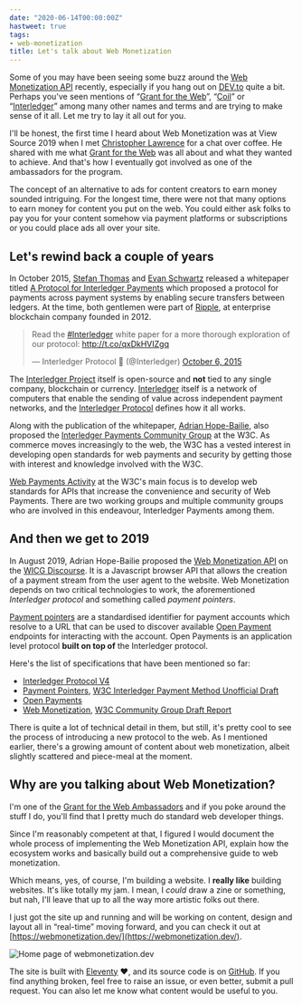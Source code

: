 ```yaml
---
date: "2020-06-14T00:00:00Z"
hastweet: true
tags:
- web-monetization
title: Let's talk about Web Monetization
---
```

Some of you may have been seeing some buzz around the [Web Monetization API](https://webmonetization.org/) recently, especially if you hang out on [DEV.to](https://dev.to/) quite a bit. Perhaps you've seen mentions of “[Grant for the Web](https://www.grantfortheweb.org/)”, “[Coil](https://coil.com/)” or “[Interledger](https://interledger.org/)” among many other names and terms and are trying to make sense of it all. Let me try to lay it all out for you.

I'll be honest, the first time I heard about Web Monetization was at View Source 2019 when I met [Christopher Lawrence](https://www.linkedin.com/in/chrislarry/) for a chat over coffee. He shared with me what [Grant for the Web](https://www.grantfortheweb.org/) was all about and what they wanted to achieve. And that's how I eventually got involved as one of the ambassadors for the program.

The concept of an alternative to ads for content creators to earn money sounded intriguing. For the longest time, there were not that many options to earn money for content you put on the web. You could either ask folks to pay you for your content somehow via payment platforms or subscriptions or you could place ads all over your site.

## Let's rewind back a couple of years

In October 2015, [Stefan Thomas](https://twitter.com/justmoon) and [Evan Schwartz](https://twitter.com/_emschwartz) released a whitepaper titled [A Protocol for Interledger Payments](https://interledger.org/interledger.pdf) which proposed a protocol for payments across payment systems by enabling secure transfers between ledgers. At the time, both gentlemen were part of [Ripple](https://ripple.com/), at enterprise blockchain company founded in 2012.

<blockquote class="twitter-tweet"><p lang="en" dir="ltr">Read the <a href="https://twitter.com/hashtag/Interledger?src=hash&amp;ref_src=twsrc%5Etfw">#Interledger</a> white paper for a more thorough exploration of our protocol: <a href="http://t.co/qxDkHVIZgq">http://t.co/qxDkHVIZgq</a></p>&mdash; Interledger Protocol 💸 (@Interledger) <a href="https://twitter.com/Interledger/status/651474220304564224?ref_src=twsrc%5Etfw">October 6, 2015</a></blockquote>

The [Interledger Project](https://interledger.org/) itself is open-source and **not** tied to any single company, blockchain or currency. [Interledger](https://interledger.org/overview.html#what-is-interledger) itself is a network of computers that enable the sending of value across independent payment networks, and the [Interledger Protocol](https://interledger.org/rfcs/0027-interledger-protocol-4/) defines how it all works.

Along with the publication of the whitepaper, [Adrian Hope-Bailie](https://twitter.com/ahopebailie), also proposed the [Interledger Payments Community Group](https://www.w3.org/community/interledger/) at the W3C. As commerce moves increasingly to the web, the W3C has a vested interest in developing open standards for web payments and security by getting those with interest and knowledge involved with the W3C.

[Web Payments Activity](https://www.w3.org/Payments/) at the W3C's main focus is to develop web standards for APIs that increase the convenience and security of Web Payments. There are two working groups and multiple community groups who are involved in this endeavour, Interledger Payments among them.

## And then we get to 2019

In August 2019, Adrian Hope-Bailie proposed the [Web Monetization API](https://discourse.wicg.io/t/proposal-web-monetization-a-new-revenue-model-for-the-web/3785) on the [WICG Discourse](https://discourse.wicg.io/). It is a Javascript browser API that allows the creation of a payment stream from the user agent to the website. Web Monetization depends on two critical technologies to work, the aforementioned *Interledger protocol* and something called *payment pointers*.

[Payment pointers](https://paymentpointers.org/) are a standardised identifier for payment accounts which resolve to a URL that can be used to discover available [Open Payment](https://openpayments.dev/) endpoints for interacting with the account. Open Payments is an application level protocol **built on top of** the Interledger protocol.

<p class="no-margin">Here's the list of specifications that have been mentioned so far:</p>
<ul>
    <li class="no-margin"><a href="https://interledger.org/rfcs/0027-interledger-protocol-4/draft-9.html">Interledger Protocol V4</a></li>
    <li class="no-margin"><a href="https://paymentpointers.org/">Payment Pointers</a>, <a href="https://w3c.github.io/webpayments/proposals/interledger/">W3C Interledger Payment Method Unofficial Draft</a></li>
    <li class="no-margin"><a href="https://docs.openpayments.dev/introduction">Open Payments</a></li>
    <li><a href="https://webmonetization.org/docs/api">Web Monetization</a>, <a href="https://webmonetization.org/specification.html">W3C Community Group Draft Report</a></li>
</ul>

There is quite a lot of technical detail in them, but still, it's pretty cool to see the process of introducing a new protocol to the web. As I mentioned earlier, there's a growing amount of content about web monetization, albeit slightly scattered and piece-meal at the moment.

## Why are you talking about Web Monetization?

I'm one of the [Grant for the Web Ambassadors](https://www.grantfortheweb.org/post/ambassadors-hj-chen-and-cris-beasley) and if you poke around the stuff I do, you'll find that I pretty much do standard web developer things.

Since I'm reasonably competent at that, I figured I would document the whole process of implementing the Web Monetization API, explain how the ecosystem works and basically build out a comprehensive guide to web monetization.

Which means, yes, of course, I'm building a website. I **really like** building websites. It's like totally my jam. I mean, I *could* draw a zine or something, but nah, I'll leave that up to all the way more artistic folks out there.

I just got the site up and running and will be working on content, design and layout all in “real-time” moving forward, and you can check it out at [https://webmonetization.dev/](https://webmonetization.dev/).

<img srcset="/assets/images/posts/web-monetization/website-480.png 480w, /assets/images/posts/web-monetization/website-640.png 640w, /assets/images/posts/web-monetization/website-960.png 960w, /assets/images/posts/web-monetization/website-1280.png 1280w" sizes="(max-width: 400px) 100vw, (max-width: 960px) 75vw, 640px" src="/assets/images/posts/web-monetization/website-640.png" alt="Home page of webmonetization.dev">

The site is built with [Eleventy](https://www.11ty.dev/) <span class="emoji" role="img" tabindex="0" aria-label="red heart">&#x2764;&#xFE0F;</span>, and its source code is on [GitHub](https://github.com/huijing/webmonetization). If you find anything broken, feel free to raise an issue, or even better, submit a pull request. You can also let me know what content would be useful to you.

